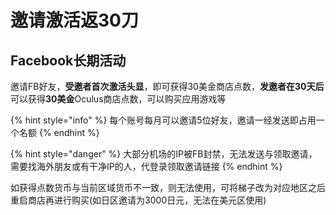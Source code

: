 # 邀请激活返30刀

## Facebook长期活动

邀请FB好友，**受邀者首次激活头显**，即可获得30美金商店点数，**发邀者在30天后**可以获得**30美金**Oculus商店点数，可以购买应用游戏等

{% hint style="info" %}
每个账号每月可以邀请5位好友，邀请一经发送即占用一个名额
{% endhint %}

{% hint style="danger" %}
大部分机场的IP被FB封禁，无法发送与领取邀请，需要找海外朋友或有干净IP的人，代登录领取邀请链接
{% endhint %}

如获得点数货币与当前区域货币不一致，则无法使用，可将梯子改为对应地区之后重启商店再进行购买(如日区邀请为3000日元，无法在美元区使用)

